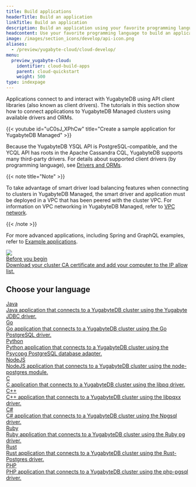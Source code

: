 ```yaml
---
title: Build applications
headerTitle: Build an application
linkTitle: Build an application
description: Build an application using your favorite programming language.
headcontent: Use your favorite programming language to build an application that uses YSQL or YCQL APIs.
image: /images/section_icons/develop/api-icon.png
aliases:
  - /preview/yugabyte-cloud/cloud-develop/
menu:
  preview_yugabyte-cloud:
    identifier: cloud-build-apps
    parent: cloud-quickstart
    weight: 500
type: indexpage
---
```


Applications connect to and interact with YugabyteDB using API client libraries (also known as client drivers). The tutorials in this section show how to connect applications to YugabyteDB Managed clusters using available drivers and ORMs.

{{< youtube id="uC0sJ_XPhCw" title="Create a sample application for YugabyteDB Managed" >}}

Because the YugabyteDB YSQL API is PostgreSQL-compatible, and the YCQL API has roots in the Apache Cassandra CQL, YugabyteDB supports many third-party drivers. For details about supported client drivers (by programming language), see [Drivers and ORMs](../../../drivers-orms/).

{{< note title="Note" >}}

To take advantage of smart driver load balancing features when connecting to clusters in YugabyteDB Managed, the smart driver and application must be deployed in a VPC that has been peered with the cluster VPC. For information on VPC networking in YugabyteDB Managed, refer to [VPC network](../yugabyte-cloud/cloud-basics/cloud-vpcs/).

{{< /note >}}

For more advanced applications, including Spring and GraphQL examples, refer to [Example applications](../../cloud-examples/).

<div class="row">

  <div class="col-12 col-md-6 col-lg-12 col-xl-6">
  <a class="section-link icon-offset" href="cloud-add-ip/">
    <div class="head">
        <img class="icon" src="/images/section_icons/deploy/checklist.png" aria-hidden="true" />
      <div class="title">Before you begin</div>
    </div>
    <div class="body">
      Download your cluster CA certificate and add your computer to the IP allow list.
    </div>
  </a>
  </div>
</div>

## Choose your language

<div class="row">

  <div class="col-12 col-md-6 col-lg-12 col-xl-6">
  <a class="section-link icon-offset" href="cloud-ysql-yb-jdbc/">
    <div class="head">
      <div class="icon">
        <i class="fa-brands fa-java"></i>
      </div>
      <div class="title">Java</div>
    </div>
    <div class="body">
      Java application that connects to a YugabyteDB cluster using the Yugabyte JDBC driver.
    </div>
  </a>
  </div>

  <div class="col-12 col-md-6 col-lg-12 col-xl-6">
  <a class="section-link icon-offset" href="cloud-ysql-go/">
    <div class="head">
      <div class="icon">
        <i class="fa-brands fa-golang"></i>
      </div>
      <div class="title">Go</div>
    </div>
    <div class="body">
      Go application that connects to a YugabyteDB cluster using the Go PostgreSQL driver.
    </div>
  </a>
  </div>

  <div class="col-12 col-md-6 col-lg-12 col-xl-6">
  <a class="section-link icon-offset" href="cloud-ysql-python/">
    <div class="head">
      <div class="icon">
        <i class="fa-brands fa-python"></i>
      </div>
      <div class="title">Python</div>
    </div>
    <div class="body">
      Python application that connects to a YugabyteDB cluster using the Psycopg PostgreSQL database adapter.
    </div>
  </a>
  </div>

  <div class="col-12 col-md-6 col-lg-12 col-xl-6">
  <a class="section-link icon-offset" href="cloud-ysql-node/">
    <div class="head">
      <div class="icon">
        <i class="fa-brands fa-node-js"></i>
      </div>
      <div class="title">NodeJS</div>
    </div>
    <div class="body">
      NodeJS application that connects to a YugabyteDB cluster using the node-postgres module.
    </div>
  </a>
  </div>

  <div class="col-12 col-md-6 col-lg-12 col-xl-6">
  <a class="section-link icon-offset" href="cloud-ysql-c/">
    <div class="head">
      <div class="icon">
        <i class="fa-brands fa-c"></i>
      </div>
      <div class="title">C</div>
    </div>
    <div class="body">
      C application that connects to a YugabyteDB cluster using the libpq driver.
    </div>
  </a>
  </div>

  <div class="col-12 col-md-6 col-lg-12 col-xl-6">
  <a class="section-link icon-offset" href="cloud-ysql-cpp/">
    <div class="head">
      <div class="icon">
        <i class="icon-cplusplus"></i>
      </div>
      <div class="title">C++</div>
    </div>
    <div class="body">
      C++ application that connects to a YugabyteDB cluster using the libpqxx driver.
    </div>
  </a>
  </div>

  <div class="col-12 col-md-6 col-lg-12 col-xl-6">
  <a class="section-link icon-offset" href="cloud-ysql-csharp/">
    <div class="head">
      <div class="icon">
        <i class="icon-csharp"></i>
      </div>
      <div class="title">C#</div>
    </div>
    <div class="body">
      C# application that connects to a YugabyteDB cluster using the Npgsql driver.
    </div>
  </a>
  </div>

  <div class="col-12 col-md-6 col-lg-12 col-xl-6">
  <a class="section-link icon-offset" href="cloud-ysql-ruby/">
    <div class="head">
      <div class="icon">
        <i class="icon-ruby"></i>
      </div>
      <div class="title">Ruby</div>
    </div>
    <div class="body">
      Ruby application that connects to a YugabyteDB cluster using the Ruby pg driver.
    </div>
  </a>
  </div>

  <div class="col-12 col-md-6 col-lg-12 col-xl-6">
  <a class="section-link icon-offset" href="cloud-ysql-rust/">
    <div class="head">
      <div class="icon">
        <i class="fa-brands fa-rust"></i>
      </div>
      <div class="title">Rust</div>
    </div>
    <div class="body">
      Rust application that connects to a YugabyteDB cluster using the Rust-Postgres driver.
    </div>
  </a>
  </div>

  <div class="col-12 col-md-6 col-lg-12 col-xl-6">
  <a class="section-link icon-offset" href="cloud-ysql-php/">
    <div class="head">
      <div class="icon">
        <i class="fa-brands fa-php"></i>
      </div>
      <div class="title">PHP</div>
    </div>
    <div class="body">
      PHP application that connects to a YugabyteDB cluster using the php-pgsql driver.
    </div>
  </a>
  </div>

</div>
